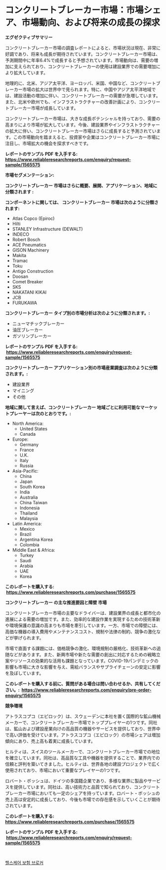 <p><h1>コンクリートブレーカー市場：市場シェア、市場動向、および将来の成長の探求</h1></p><p><strong>エグゼクティブサマリー</strong></p>
<p><p>コンクリートブレーカー市場の調査レポートによると、市場状況は現在、非常に好調であり、将来も成長が期待されています。コンクリートブレーカー市場は、予測期間中に年率6.4%で成長すると予想されています。市場動向は、需要の増加に支えられており、コンクリートブレーカーの使用は建設業界での需要増加により拡大しています。</p><p>地理的に、北米、アジア太平洋、ヨーロッパ、米国、中国など、コンクリートブレーカー市場の拡大は世界中で見られます。特に、中国やアジア太平洋地域では、建設活動の増加に伴い、コンクリートブレーカーの需要が急増しています。また、北米や欧州でも、インフラストラクチャーの改善計画により、コンクリートブレーカー市場が成長しています。</p><p>コンクリートブレーカー市場は、大きな成長ポテンシャルを持っており、需要の高まりにより市場が拡大しています。今後、建設業界やインフラストラクチャーの拡大に伴い、コンクリートブレーカー市場はさらに成長すると予測されています。この市場動向を踏まえると、投資家や企業はコンクリートブレーカー市場に注目し、市場拡大の機会を探求すべきです。</p></p>
<p><strong>レポートのサンプル PDF を入手する: <a href="https://www.reliableresearchreports.com/enquiry/request-sample/1565575">https://www.reliableresearchreports.com/enquiry/request-sample/1565575</a></strong></p>
<p><strong>市場セグメンテーション:</strong></p>
<p><strong> コンクリートブレーカー 市場はさらに概要、展開、アプリケーション、地域に分類されます :</strong></p>
<p><strong>コンポーネントに関しては、 コンクリートブレーカー 市場は次のように分類されます: &nbsp;</strong></p>
<p><ul><li>Atlas Copco (Epiroc)</li><li>Hilti</li><li>STANLEY Infrastructure (DEWALT)</li><li>INDECO</li><li>Robert Bosch</li><li>ACE Pneumatics</li><li>GISON Machinery</li><li>Makita</li><li>Tramac</li><li>Toku</li><li>Antigo Construction</li><li>Doosan</li><li>Comet Breaker</li><li>SKS</li><li>NAKATANI KIKAI</li><li>JCB</li><li>FURUKAWA</li></ul></p>
<p><strong> コンクリートブレーカー タイプ別の市場分析は次のように分類されます。:</strong></p>
<p><ul><li>ニューマチックブレーカー</li><li>油圧ブレーカー</li><li>ガソリンブレーカー</li></ul></p>
<p><strong>レポートのサンプル PDF を入手する: &nbsp;<a href="https://www.reliableresearchreports.com/enquiry/request-sample/1565575">https://www.reliableresearchreports.com/enquiry/request-sample/1565575</a></strong></p>
<p><strong> コンクリートブレーカー アプリケーション別の市場産業調査は次のように分類されます。:</strong></p>
<p><ul><li>建設業界</li><li>マイニング</li><li>その他</li></ul></p>
<p><strong>地域に関して言えば、コンクリートブレーカー 地域ごとに利用可能なマーケットプレーヤーは次のとおりです。:</strong></p>
<p><ul>
    <li>
        North America:
        <ul>
            <li>United States</li>
            <li>Canada</li>
        </ul>
    </li>
    <li>
        Europe:
        <ul>
            <li>Germany</li>
            <li>France</li>
            <li>U.K.</li>
            <li>Italy</li>
            <li>Russia</li>
        </ul>
    </li>
    <li>
        Asia-Pacific:
        <ul>
            <li>China</li>
            <li>Japan</li>
            <li>South Korea</li>
            <li>India</li>
            <li>Australia</li>
            <li>China Taiwan</li>
            <li>Indonesia</li>
            <li>Thailand</li>
            <li>Malaysia</li>
        </ul>
    </li>
    <li>
        Latin America:
        <ul>
            <li>Mexico</li>
            <li>Brazil</li>
            <li>Argentina Korea</li>
            <li>Colombia</li>
        </ul>
    </li>
    <li>
        Middle East & Africa:
        <ul>
            <li>Turkey</li>
            <li>Saudi</li>
            <li>Arabia</li>
            <li>UAE</li>
            <li>Korea</li>
        </ul>
    </li>
    </ul></p>
<p><strong>このレポートを購入する: &nbsp;<a href="https://www.reliableresearchreports.com/purchase/1565575">https://www.reliableresearchreports.com/purchase/1565575</a></strong></p>
<p><strong>コンクリートブレーカー の主な推進要因と障壁 市場</strong></p>
<p><p>コンクリートブレーカー市場の主要なドライバーは、建設業界の成長と都市化の進展による需要の増加です。また、効率的な建設作業を実現するための技術革新や環境保護の意識の高まりも市場を牽引しています。一方、市場での障壁には、高価な機器の導入費用やメンテナンスコスト、規制や法律の制約、競争の激化などが挙げられます。</p><p>市場で直面する課題には、価格競争の激化、環境規制の厳格化、技術革新への追随などがあります。また、新興市場や新たな需要の創出に対応するための戦略立案やリソースの効果的な活用も課題となっています。COVID-19パンデミックの影響も市場に大きな影響を与え、需給バランスやサプライチェーンの安定に影響を及ぼしています。</p></p>
<p><strong>このレポートを購入する前に、質問がある場合は問い合わせるか、共有してください。:&nbsp; <a href="https://www.reliableresearchreports.com/enquiry/pre-order-enquiry/1565575">https://www.reliableresearchreports.com/enquiry/pre-order-enquiry/1565575</a></strong></p>
<p><strong>競争環境</strong></p>
<p><p>アトラスコプコ（エピロック）は、スウェーデンに本社を置く国際的な鉱山機械メーカーで、コンクリートブレーカー市場でトッププレイヤーの1つです。同社は、鉱山および建設産業向けの高品質の機器やサービスを提供しており、世界中で高い評価を受けています。アトラスコプコ（エピロック）の市場シェアは増加傾向にあり、売上高も着実に成長しています。</p><p>ヒルティは、スイスのツールメーカーで、コンクリートブレーカー市場での地位を確立しています。同社は、高品質な工具や機器を提供することで、業界内での信頼と評判を築いてきました。ヒルティは、世界各地の建設プロジェクトで広く使用されており、市場において重要なプレイヤーの1つです。</p><p>ロバート・ボッシュは、ドイツの多国籍企業であり、多様な業界に製品やサービスを提供しています。同社は、高い技術力と品質で知られており、コンクリートブレーカー市場においても一定のシェアを持っています。ロバート・ボッシュの売上高は安定的に成長しており、今後も市場での存在感を示していくことが期待されています。</p></p>
<p><strong>このレポートを購入する: &nbsp; <a href="https://www.reliableresearchreports.com/purchase/1565575">https://www.reliableresearchreports.com/purchase/1565575</a></strong></p>
<p><strong>レポートのサンプル PDF を入手する: &nbsp;<a href="https://www.reliableresearchreports.com/enquiry/request-sample/1565575">https://www.reliableresearchreports.com/enquiry/request-sample/1565575</a></strong><strong></strong></p>
<p>&nbsp;</p>
<p><p><a href="https://github.com/CorEmtymerich56566/Market-Research-Report-List-1/blob/main/40815225106.md">헬스케어 보험 브로커</a></p></p>